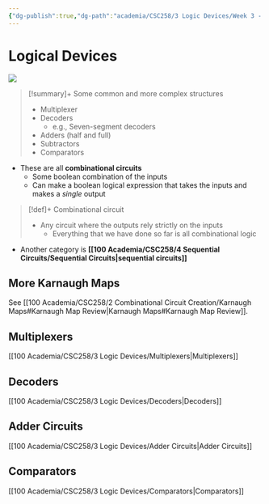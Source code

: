 ```yaml
---
{"dg-publish":true,"dg-path":"academia/CSC258/3 Logic Devices/Week 3 - Logical Devices.md","permalink":"/academia/csc-258/3-logic-devices/week-3-logical-devices/","tags":["cs","lecture","note","university"],"created":"2025-01-20T13:37:48.388-05:00","updated":"2025-02-23T05:00:13.514-05:00"}
---
```



# Logical Devices

![](https://i.imgur.com/IsfPDjA.png)

> [!summary]+ Some common and more complex structures
> - Multiplexer
> - Decoders
>     - e.g., Seven-segment decoders
> - Adders (half and full)
> - Subtractors
> - Comparators

- These are all **combinational circuits**
    - Some boolean combination of the inputs
    - Can make a boolean logical expression that takes the inputs and makes a *single* output

> [!def]+ Combinational circuit
> - Any circuit where the outputs rely strictly on the inputs
>     - Everything that we have done so far is all combinational logic

- Another category is **[[100 Academia/CSC258/4 Sequential Circuits/Sequential Circuits\|sequential circuits]]**

## More Karnaugh Maps

See [[100 Academia/CSC258/2 Combinational Circuit Creation/Karnaugh Maps#Karnaugh Map Review\|Karnaugh Maps#Karnaugh Map Review]].

## Multiplexers

[[100 Academia/CSC258/3 Logic Devices/Multiplexers\|Multiplexers]]

## Decoders

[[100 Academia/CSC258/3 Logic Devices/Decoders\|Decoders]]

## Adder Circuits

[[100 Academia/CSC258/3 Logic Devices/Adder Circuits\|Adder Circuits]]

## Comparators

[[100 Academia/CSC258/3 Logic Devices/Comparators\|Comparators]]
